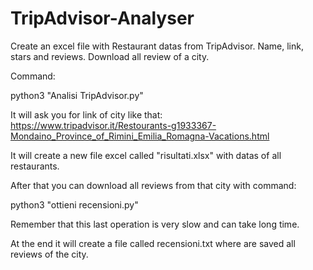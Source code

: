 # TripAdvisor-Analyser
Create an excel file with Restaurant datas from TripAdvisor. Name, link, stars and reviews. Download all review of a city.

Command:

python3 "Analisi TripAdvisor.py"  

It will ask you for link of city like that:
https://www.tripadvisor.it/Restourants-g1933367-Mondaino_Province_of_Rimini_Emilia_Romagna-Vacations.html

It will create a new file excel called "risultati.xlsx" with datas of all restaurants.

After that you can download all reviews from that city with command:

python3 "ottieni recensioni.py"

Remember that this last operation is very slow and can take long time.

At the end it will create a file called recensioni.txt where are saved all reviews of the city.
